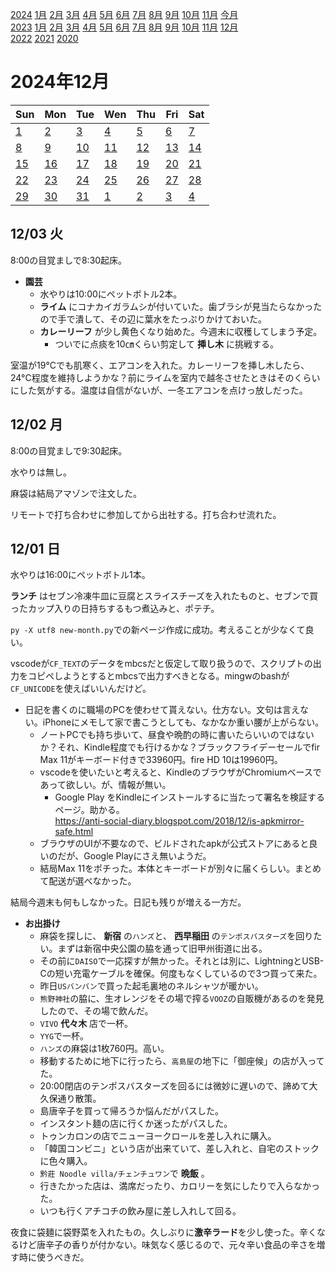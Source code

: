 [2024](README.md#2024) [1月](2024-01.md) [2月](2024-02.md) [3月](2024-03.md) [4月](2024-04.md) [5月](2024-05.md) [6月](2024-06.md) [7月](2024-07.md) [8月](2024-08.md) [9月](2024-09.md) [10月](2024-10.md) [11月](2024-11.md) [今月](2024-12.md)  
[2023](README.md#2023) [1月](2023-01.md) [2月](2023-02.md) [3月](2023-03.md) [4月](2023-04.md) [5月](2023-05.md) [6月](2023-06.md) [7月](2023-07.md) [8月](2023-08.md) [9月](2023-09.md) [10月](2023-10.md) [11月](2023-11.md) [12月](2023-12.md)  
[2022](README.md#2022) [2021](README.md#2021) [2020](README.md#2020)  

2024年12月
=========

|Sun|Mon|Tue|Wen|Thu|Fri|Sat|
|---|---|---|---|---|---|---|
|[1](#1201-日)|[2](#1202-月)|[3](#1203-火)|[4](#1204-水)|[5](#1205-木)|[6](#1206-金)|[7](#1207-土)|
|[8](#1208-日)|[9](#1209-月)|[10](#1210-火)|[11](#1211-水)|[12](#1212-木)|[13](#1213-金)|[14](#1214-土)|
|[15](#1215-日)|[16](#1216-月)|[17](#1217-火)|[18](#1218-水)|[19](#1219-木)|[20](#1220-金)|[21](#1221-土)|
|[22](#1222-日)|[23](#1223-月)|[24](#1224-火)|[25](#1225-水)|[26](#1226-木)|[27](#1227-金)|[28](#1228-土)|
|[29](#1229-日)|[30](#1230-月)|[31](#1231-火)|[1](2025-01.md#0101-水)|[2](2025-01.md#0102-木)|[3](2025-01.md#0103-金)|[4](2025-01.md#0104-土)|

12/03 火
--------

8:00の目覚ましで8:30起床。

- __園芸__
  - 水やりは10:00にペットボトル2本。
  - __ライム__ にコナカイガラムシが付いていた。歯ブラシが見当たらなかったので手で潰して、その辺に葉水をたっぷりかけておいた。
  - __カレーリーフ__ が少し黄色くなり始めた。今週末に収穫してしまう予定。
    - ついでに点痰を10㎝くらい剪定して __挿し木__ に挑戦する。

室温が19°Cでも肌寒く、エアコンを入れた。カレーリーフを挿し木したら、24°C程度を維持しようかな？前にライムを室内で越冬させたときはそのくらいにした気がする。温度は自信がないが、一冬エアコンを点けっ放しだった。



12/02 月
--------

8:00の目覚ましで9:30起床。

水やりは無し。

麻袋は結局アマゾンで注文した。

リモートで打ち合わせに参加してから出社する。打ち合わせ流れた。



12/01 日
--------

水やりは16:00にペットボトル1本。

__ランチ__ はセブン冷凍牛皿に豆腐とスライスチーズを入れたものと、セブンで買ったカップ入りの日持ちするもつ煮込みと、ポテチ。

`py -X utf8 new-month.py`での新ページ作成に成功。考えることが少なくて良い。

vscodeが`CF_TEXT`のデータをmbcsだと仮定して取り扱うので、スクリプトの出力をコピペしようとするとmbcsで出力すべきとなる。mingwのbashが`CF_UNICODE`を使えばいいんだけど。

- 日記を書くのに職場のPCを使わせて貰えない。仕方ない。文句は言えない。iPhoneにメモして家で書こうとしても、なかなか重い腰が上がらない。
  - ノートPCでも持ち歩いて、昼食や晩酌の時に書いたらいいのではないか？それ、Kindle程度でも行けるかな？ブラックフライデーセールでfir Max 11がキーボード付きで33960円。fire HD 10は19960円。
  - vscodeを使いたいと考えると、KindleのブラウザがChromiumベースであって欲しい。が、情報が無い。
    - Google Play をKindleにインストールするに当たって署名を検証するページ。助かる。  
      https://anti-social-diary.blogspot.com/2018/12/is-apkmirror-safe.html
  - ブラウザのUIが不要なので、ビルドされたapkが公式ストアにあると良いのだが、Google Playにさえ無いようだ。
  - 結局Max 11をポチった。本体とキーボードが別々に届くらしい。まとめて配送が選べなかった。

結局今週末も何もしなかった。日記も残りが増える一方だ。

- __お出掛け__
  - 麻袋を探しに、 __新宿__ の`ハンズ`と、 __西早稲田__ の`テンポスバスターズ`を回りたい。まずは新宿中央公園の脇を通って旧甲州街道に出る。
  - その前に`DAISO`で一応探すが無かった。それとは別に、LightningとUSB-Cの短い充電ケーブルを確保。何度もなくしているので3つ買って来た。
  - 昨日`USバンバン`で買った起毛裏地のネルシャツが暖かい。
  - `熊野神社`の脇に、生オレンジをその場で搾る`VOOZ`の自販機があるのを発見したので、その場で飲んだ。
  - `VIVO` __代々木__ 店で一杯。
  - `YYG`で一杯。
  - `ハンズ`の麻袋は1枚760円。高い。
  - 移動するために地下に行ったら、`高島屋`の地下に「御座候」の店が入ってた。
  - 20:00閉店のテンポスバスターズを回るには微妙に遅いので、諦めて大久保通り散策。
  - 島唐辛子を買って帰ろうか悩んだがパスした。
  - インスタント麺の店に行くか迷ったがパスした。
  - トゥンカロンの店でニューヨークロールを差し入れに購入。
  - 「韓国コンビニ」という店が出来ていて、差し入れと、自宅のストックに色々購入。
  - `黔莊 Noodle villa/チェンチュワン`で __晩飯__ 。
  - 行きたかった店は、満席だったり、カロリーを気にしたりで入らなかった。
  - いつも行くアチコチの飲み屋に差し入れして回る。

夜食に袋麺に袋野菜を入れたもの。久しぶりに**激辛ラード**を少し使った。辛くなるけど唐辛子の香りが付かない。味気なく感じるので、元々辛い食品の辛さを増す時に使うべきだ。

<!-- cSpell:words VOOZ -->
